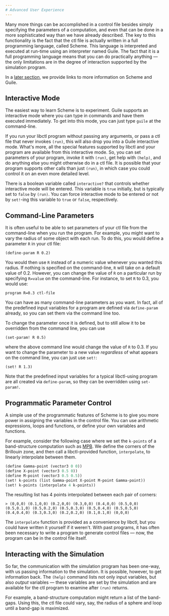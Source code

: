```yaml
---
# Advanced User Experience
---
```


Many more things can be accomplished in a control file besides simply specifying the parameters of a computation, and even that can be done in a more sophisticated way than we have already described. The key to this functionality is the fact that the ctl file is actually written in a full programming language, called Scheme. This language is interpreted and executed at run-time using an interpreter named Guile. The fact that it is a full programming language means that you can do practically anything &mdash; the only limitations are in the degree of interaction supported by the simulation program.

In a [later section](Guile_and_Scheme_Information), we provide links to more information on Scheme and Guile.

Interactive Mode
----------------

The easiest way to learn Scheme is to experiment. Guile supports an interactive mode where you can type in commands and have them executed immediately. To get into this mode, you can just type `guile` at the command-line.

If you run your libctl program without passing any arguments, or pass a ctl file that never invokes `(run)`, this will also drop you into a Guile interactive mode. What's more, all the special features supported by libctl and your program are available from this interactive mode. So, you can set parameters of your program, invoke it with `(run)`, get help with `(help)`, and do anything else you might otherwise do in a ctl file. It is possible that your program supports other calls than just `(run)`, in which case you could control it on an even more detailed level.

There is a boolean variable called `interactive?` that controls whether interactive mode will be entered. This variable is `true` initially, but is typically set to `false` by `(run)`. You can force interactive mode to be entered or not by `set!`-ing this variable to `true` or `false`, respectively.

Command-Line Parameters
-----------------------

It is often useful to be able to set parameters of your ctl file from the command-line when you run the program. For example, you might want to vary the radius of some object with each run. To do this, you would define a parameter `R` in your ctl file:

```
(define-param R 0.2)
```

You would then use `R` instead of a numeric value whenever you wanted this radius. If nothing is specified on the command-line, `R` will take on a default value of 0.2. However, you can change the value of `R` on a particular run by specifying `R=value` on the command-line. For instance, to set `R` to 0.3, you would use:

`program R=0.3 ctl-file`

You can have as many command-line parameters as you want. In fact, all of the predefined input variables for a program are defined via `define-param` already, so you can set them via the command line too.

To change the parameter once it is defined, but to still allow it to be overridden from the command line, you can use

```
(set-param! R 0.5)
```

where the above command line would change the value of `R` to 0.3. If you want to change the parameter to a new value *regardless* of what appears on the command line, you can just use `set!`:

```
(set! R 1.3)
```

Note that the predefined input variables for a typical libctl-using program are all created via `define-param`, so they can be overridden using `set-param!`.

Programmatic Parameter Control
------------------------------

A simple use of the programmatic features of Scheme is to give you more power in assigning the variables in the control file. You can use arithmetic expressions, loops and functions, or define your own variables and functions.

For example, consider the following case where we set the `k-points` of a band-structure computation such as [MPB](https://mpb.readthedocs.io/). We define the corners of the Brillouin zone, and then call a libctl-provided function, `interpolate`, to linearly interpolate between them.

```scm
(define Gamma-point (vector3 0 0))
(define X-point (vector3 0.5 0))
(define M-point (vector3 0.5 0.5))
(set! k-points (list Gamma-point X-point M-point Gamma-point))
(set! k-points (interpolate 4 k-points))
```

The resulting list has 4 points interpolated between each pair of corners:

`> (0,0,0) (0.1,0,0) (0.2,0,0) (0.3,0,0) (0.4,0,0) (0.5,0,0) (0.5,0.1,0) (0.5,0.2,0) (0.5,0.3,0)
(0.5,0.4,0) (0.5,0.5,0) (0.4,0.4,0) (0.3,0.3,0) (0.2,0.2,0) (0.1,0.1,0) (0,0,0)`

The `interpolate` function is provided as a convenience by libctl, but you could have written it yourself if it weren't. With past programs, it has often been necessary to write a program to generate control files &mdash; now, the program can be in the control file itself.

Interacting with the Simulation
-------------------------------

So far, the communication with the simulation program has been one-way, with us passing information to the simulation. It is possible, however, to get information back. The `(help)` command lists not only input variables, but also *output* variables &mdash; these variables are set by the simulation and are available for the ctl program to examine after `(run)` returns.

For example, a band-structure computation might return a list of the band-gaps. Using this, the ctl file could vary, say, the radius of a sphere and loop until a band-gap is maximized.